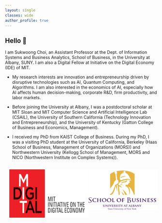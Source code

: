 ```yaml
---
layout: single
classes: wide
author_profile: true
---
```


## Hello &#128075;
I am Sukwoong Choi, an Assistant Professor at the Dept. of Information Systems and Business Analytics, School of Business, in the University at Albany, SUNY. I am also a Digital Fellow at Initiative on the Digital Economy (IDE) of MIT. 

+ My research interests are innovation and entrepreneurship driven by disruptive technologies such as AI, Quantum Computing, and Algorithms. I am also interested in the economics of AI, especially how AI affects human decision-making, corporate R&D, firm productivity, and labor markets.

+ Before joining the University at Albany, I was a postdoctoral scholar at MIT Sloan and MIT Computer Science and Artificial Intelligence Lab (CSAIL), the University of Southern California (Technology Innovation and Entrepreneurship), and the University of Kentucky (Gatton College of Business and Economics, Management).
  
+ I received my PhD from KAIST College of Business. During my PhD, I was a visiting PhD student at the University of California, Berkeley (Haas School of Business, Management of Organizations (MORS)) and Northwestern University (Kellogg School of Management, MORS and NICO (Northwestern Institute on Complex Systems)).


<br />
<img src="/assets/images/UAlbany_logo3.png" width="230" height="135" style="float:right">
<img src="/assets/images/MIT-IDE_Logo1.png" width="260" height="160" style="float:right">




